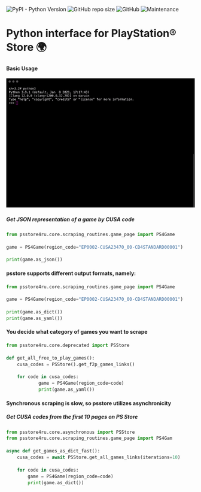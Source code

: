 ![PyPI - Python Version](https://img.shields.io/pypi/pyversions/psstore-ru)
![GitHub repo size](https://img.shields.io/github/repo-size/Ian-Gabaraev/psstorereader)
![GitHub](https://img.shields.io/github/license/Ian-Gabaraev/psstorereader)
![Maintenance](https://img.shields.io/maintenance/yes/2021)

# **Python interface for PlayStation&reg; Store 🌍**

#### **Basic Usage**

![Usa](https://github.com/Ian-Gabaraev/psstorereader/blob/master/psstore4ru/usage/ezgif.com-video-to-gif(1).gif)

##### Get JSON representation of a game by CUSA code

```python
from psstore4ru.core.scraping_routines.game_page import PS4Game

game = PS4Game(region_code="EP0002-CUSA23470_00-CB4STANDARD00001")

print(game.as_json())
```

#### **psstore supports different output formats, namely:**

```python
from psstore4ru.core.scraping_routines.game_page import PS4Game

game = PS4Game(region_code="EP0002-CUSA23470_00-CB4STANDARD00001")

print(game.as_dict())
print(game.as_yaml())
```

#### You decide what category of games you want to scrape
```python
from psstore4ru.core.deprecated import PSStore

def get_all_free_to_play_games():
    cusa_codes = PSStore().get_f2p_games_links()
    
    for code in cusa_codes:
            game = PS4Game(region_code=code)
            print(game.as_yaml())
```

#### Synchronous scraping is slow, so psstore utilizes asynchronicity
##### Get CUSA codes from the first 10 pages on PS Store
```python
from psstore4ru.core.asynchronous import PSStore
from psstore4ru.core.scraping_routines.game_page import PS4Gam

async def get_games_as_dict_fast():
    cusa_codes = await PSStore.get_all_games_links(iterations=10)

    for code in cusa_codes:
        game = PS4Game(region_code=code)
        print(game.as_dict())
```
